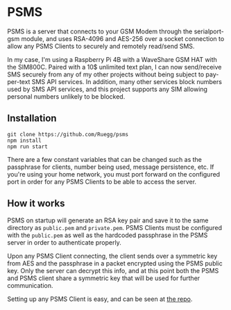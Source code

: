 # PSMS

PSMS is a server that connects to your GSM Modem through the serialport-gsm module, and uses RSA-4096 and AES-256 over a socket connection to allow any PSMS Clients to securely and remotely read/send SMS.

In my case, I'm using a Raspberry Pi 4B with a WaveShare GSM HAT with the SIM800C. Paired with a 10$ unlimited text plan, I can now send/receive SMS securely from any of my other projects without being subject to pay-per-text SMS API services. In addition, many other services block numbers used by SMS API services, and this project supports any SIM allowing personal numbers unlikely to be blocked.

## Installation

```
git clone https://github.com/Ruegg/psms
npm install
npm run start
```

There are a few constant variables that can be changed such as the passphrase for clients, number being used, message persistence, etc. If you're using your home network, you must port forward on the configured port in order for any PSMS Clients to be able to access the server.

## How it works

PSMS on startup will generate an RSA key pair and save it to the same directory as `public.pem` and `private.pem`. PSMS Clients must be configured with the `public.pem` as well as the hardcoded passphrase in the PSMS server in order to authenticate properly.

Upon any PSMS Client connecting, the client sends over a symmetric key from AES and the passphrase in a packet encrypted using the PSMS public key. Only the server can decrypt this info, and at this point both the PSMS and PSMS client share a symmetric key that will be used for further communication.

Setting up any PSMS Client is easy, and can be seen at [the repo](https://github.com/Ruegg/psms-client).
